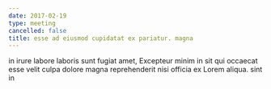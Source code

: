 ```yaml
---
date: 2017-02-19
type: meeting
cancelled: false
title: esse ad eiusmod cupidatat ex pariatur. magna
---
```

in irure labore laboris sunt fugiat amet, Excepteur minim in sit qui occaecat esse velit culpa dolore magna reprehenderit nisi officia ex Lorem aliqua. sint in
